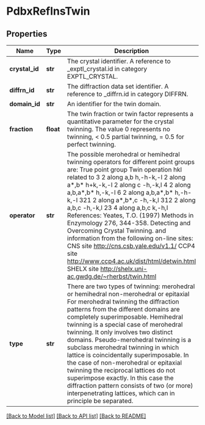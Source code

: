 # PdbxReflnsTwin

## Properties
Name | Type | Description | Notes
------------ | ------------- | ------------- | -------------
**crystal_id** | **str** | The crystal identifier.  A reference to  _exptl_crystal.id in category EXPTL_CRYSTAL. | 
**diffrn_id** | **str** | The diffraction data set identifier.  A reference to  _diffrn.id in category DIFFRN. | 
**domain_id** | **str** | An identifier for the twin domain. | [optional] 
**fraction** | **float** | The twin fraction or twin factor represents a quantitative parameter for the crystal twinning.  The value 0 represents no twinning, &lt; 0.5 partial twinning,  &#x3D; 0.5 for perfect twinning. | [optional] 
**operator** | **str** | The possible merohedral or hemihedral twinning operators for different point groups are:  True point group   Twin operation   hkl related to 3                       2 along a,b             h,-h-k,-l                         2 along a*,b*           h+k,-k,-l                         2 along c               -h,-k,l 4                       2 along a,b,a*,b*       h,-k,-l 6                       2 along a,b,a*,b*       h,-h-k,-l 321                     2 along a*,b*,c         -h,-k,l 312                     2 along a,b,c           -h,-k,l 23                      4 along a,b,c            k,-h,l  References:  Yeates, T.O. (1997) Methods in Enzymology 276, 344-358. Detecting and  Overcoming Crystal Twinning.   and information from the following on-line sites:     CNS site http://cns.csb.yale.edu/v1.1/    CCP4 site http://www.ccp4.ac.uk/dist/html/detwin.html    SHELX site http://shelx.uni-ac.gwdg.de/~rherbst/twin.html | 
**type** | **str** | There are two types of twinning: merohedral or hemihedral                                  non-merohedral or epitaxial  For merohedral twinning the diffraction patterns from the different domains are completely superimposable.   Hemihedral twinning is a special case of merohedral twinning. It only involves two distinct domains.  Pseudo-merohedral twinning is a subclass merohedral twinning in which lattice is coincidentally superimposable.  In the case of non-merohedral or epitaxial twinning  the reciprocal lattices do not superimpose exactly. In this case the  diffraction pattern consists of two (or more) interpenetrating lattices, which can in principle be separated. | [optional] 

[[Back to Model list]](../README.md#documentation-for-models) [[Back to API list]](../README.md#documentation-for-api-endpoints) [[Back to README]](../README.md)

